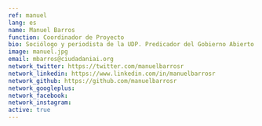 ```yaml
---
ref: manuel
lang: es
name: Manuel Barros
function: Coordinador de Proyecto
bio: Sociólogo y periodista de la UDP. Predicador del Gobierno Abierto y la colaboración como base para democracias más fuertes. Fanático de la comida mexicana y amante de los perros.
image: manuel.jpg
email: mbarros@ciudadaniai.org
network_twitter: https://twitter.com/manuelbarrosr
network_linkedin: https://www.linkedin.com/in/manuelbarrosr
network_github: https://github.com/manuelbarrosr
network_googleplus:
network_facebook:
network_instagram:
active: true
---
```

